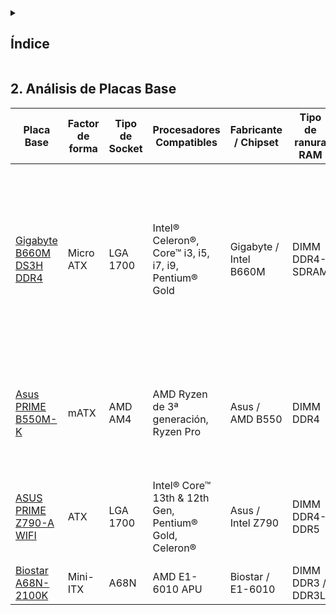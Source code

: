 <details>
  <summary><h2>Índice</h2></summary>
  
 - [Análisis de Placas Base](#análisis-de-placas-base)
</details>


## 2. Análisis de Placas Base

| **Placa Base**              | **Factor de forma** | **Tipo de Socket** | **Procesadores Compatibles**                                                                                                                                     | **Fabricante / Chipset** | **Tipo de ranura RAM** | **Tipos de memoria compatibles**        | **Memoria máxima** | **Velocidades RAM compatibles**                                                                                                                                                                                                                                      | **Tecnología de memoria** | **Ranuras de expansión disponibles**                      |
|----------------------------|---------------------|--------------------|------------------------------------------------------------------------------------------------------------------------------------------------------------------|---------------------------|-------------------------|------------------------------------------|---------------------|------------------------------------------------------------------------------------------------------------------------------------------------------------------------------------------------------------------------------------------------------------------------|----------------------------|------------------------------------------------------------|
| [Gigabyte B660M DS3H DDR4](https://www.pccomponentes.com/gigabyte-b660m-ds3h-ddr4)   | Micro ATX           | LGA 1700           | Intel® Celeron®, Core™ i3, i5, i7, i9, Pentium® Gold                                                                                                              | Gigabyte / Intel B660M   | DIMM DDR4-SDRAM        | DDR4                                     | 128 GB              | 2133, 2400, 2666, 2933, 3000, 3200, 3300, 3333, 3400, 3466, 3600, 3666, 3733, 3800, 3866, 4000, 4133, 4266, 4300, 4400, 4500, 4600, 4700, 4800, 4933, 5000, 5133, 5333 MHz                                                                                              | Dual Channel              | 2 x PCIe x1 (Gen 3.x), 1 x PCIe x16 (Gen 4.x)              |
| [Asus PRIME B550M-K](https://www.pccomponentes.com/asus-prime-b550m-k)         | mATX                | AMD AM4            | AMD Ryzen de 3ª generación, Ryzen Pro                                                                                                                             | Asus / AMD B550          | DIMM DDR4               | DDR4                                     | 128 GB              | 2133, 2400, 2666, 2800, 3000, 3200, 3333, 3466, 3600, 3733, 3866, 4000, 4133, 4266, 4400, 4600 MHz                                                                                                                                                                     | Dual Channel              | 1 x PCIe 4.0 x16, 2 x PCIe 3.0 x1                          |
| [ASUS PRIME Z790-A WIFI](https://www.pccomponentes.com/asus-prime-z790-a-wifi)     | ATX                 | LGA 1700           | Intel® Core™ 13th & 12th Gen, Pentium® Gold, Celeron®                                                                                                             | Asus / Intel Z790        | DIMM DDR4-DDR5          | DDR4 / DDR5                              | 128 GB              | 4800, 5000, 5200, 5400, 5600, 5800, 6000, 6200, 6400, 6600, 6800, 7000 MHz *(OC)*                                                                                                                                                | Dual Channel              | 1 x PCIe 5.0 x16, 1 x PCIe 4.0 x16 (x4), 1 x PCIe 4.0 x4, 2 x PCIe 3.0 x1 |
| [Biostar A68N-2100K](https://www.pccomponentes.com/biostar-a68n-2100k)         | Mini-ITX            | A68N               | AMD E1-6010 APU                                                                                                                                                   | Biostar / E1-6010         | DIMM DDR3 / DDR3L       | DDR3, DDR3L                              | 16 GB               | 800, 1066, 1333 MHz                                                                                                                                                                                                                                                    | (Podría tener)            | 1 x PCIe x16 (Gen 2.x)                                   |
